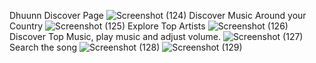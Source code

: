 Dhuunn Discover Page
![Screenshot (124)](https://user-images.githubusercontent.com/65943514/204146195-6d0c7fd9-f47d-43da-aa14-96dc754bef5d.png)
Discover Music Around your Country
![Screenshot (125)](https://user-images.githubusercontent.com/65943514/204146188-4c8f9177-e1e5-4bf1-8027-8780fdfb9bd0.png)
Explore Top Artists
![Screenshot (126)](https://user-images.githubusercontent.com/65943514/204146185-8c7e02e5-c593-43f5-a799-f89d83b43048.png)
Discover Top Music, play music and adjust volume.
![Screenshot (127)](https://user-images.githubusercontent.com/65943514/204146179-c7c43934-03a9-480e-945d-f67d9cb3fb05.png)
Search the song 
![Screenshot (128)](https://user-images.githubusercontent.com/65943514/204146173-a5221fac-6fc7-4ba1-84ae-b9f9487fb120.png)
![Screenshot (129)](https://user-images.githubusercontent.com/65943514/204146170-b937ea2a-ea98-4ca0-8ab3-b0f864fe2c0c.png)





